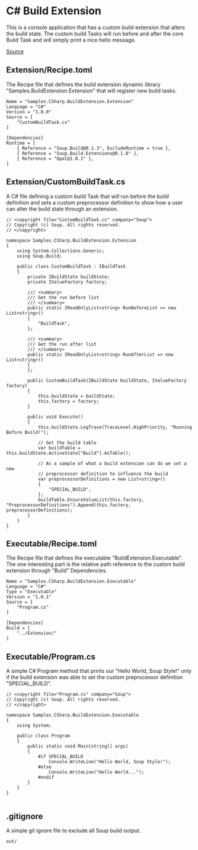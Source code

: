 # C# Build Extension
This is a console application that has a custom build extension that alters the build state. The custom build Tasks will run before and after the core Build Task and will simply print a nice hello message.

[Source](https://github.com/SoupBuild/Soup/tree/main/Samples/CSharp/BuildExtension)

## Extension/Recipe.toml
The Recipe file that defines the build extension dynamic library "Samples.BuildExtension.Extension" that will register new build tasks.
```
Name = "Samples.CSharp.BuildExtension.Extension"
Language = "C#"
Version = "1.0.0"
Source = [
    "CustomBuildTask.cs"
]

[Dependencies]
Runtime = [
    { Reference = "Soup.Build@0.1.3", ExcludeRuntime = true },
    { Reference = "Soup.Build.Extensions@0.1.8" },
    { Reference = "Opal@1.0.1" },
]
```

## Extension/CustomBuildTask.cs
A C# file defining a custom build Task that will run before the build definition and sets a custom preprocessor definition to show how a user can alter the build state through an extension.
```
// <copyright file="CustomBuildTask.cs" company="Soup">
// Copyright (c) Soup. All rights reserved.
// </copyright>

namespace Samples.CSharp.BuildExtension.Extension
{
    using System.Collections.Generic;
    using Soup.Build;

    public class CustomBuildTask : IBuildTask
    {
        private IBuildState buildState;
        private IValueFactory factory;

        /// <summary>
        /// Get the run before list
        /// </summary>
        public static IReadOnlyList<string> RunBeforeList => new List<string>()
        {
            "BuildTask",
        };

        /// <summary>
        /// Get the run after list
        /// </summary>
        public static IReadOnlyList<string> RunAfterList => new List<string>()
        {
        };

        public CustomBuildTask(IBuildState buildState, IValueFactory factory)
        {
            this.buildState = buildState;
            this.factory = factory;
        }

        public void Execute()
        {
            this.buildState.LogTrace(TraceLevel.HighPriority, "Running Before Build!");

            // Get the build table
            var buildTable = this.buildState.ActiveState["Build"].AsTable();

            // As a sample of what a build extension can do we set a new
            // preprocessor definition to influence the build
            var preprocessorDefinitions = new List<string>()
            {
                "SPECIAL_BUILD",
            };
            buildTable.EnsureValueList(this.factory, "PreprocessorDefinitions").Append(this.factory, preprocessorDefinitions);
        }
    }
}
```

## Executable/Recipe.toml
The Recipe file that defines the executable "BuildExtension.Executable". The one interesting part is the relative path reference to the custom build extension through "Build" Dependencies.
```
Name = "Samples.CSharp.BuildExtension.Executable"
Language = "C#"
Type = "Executable"
Version = "1.0.1"
Source = [
    "Program.cs"
]

[Dependencies]
Build = [
    "../Extension/"
]
```

## Executable/Program.cs
A simple C# Program method that prints our "Hello World, Soup Style!" only if the build extension was able to set the custom preprocessor definition "SPECIAL_BUILD".
```
// <copyright file="Program.cs" company="Soup">
// Copyright (c) Soup. All rights reserved.
// </copyright>

namespace Samples.CSharp.BuildExtension.Executable
{
    using System;

    public class Program
    {
        public static void Main(string[] args)
        {
            #if SPECIAL_BUILD
                Console.WriteLine("Hello World, Soup Style!");
            #else
                Console.WriteLine("Hello World...");
            #endif
        }
    }
}


```

## .gitignore
A simple git ignore file to exclude all Soup build output.
```
out/
```
